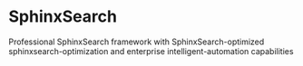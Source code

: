 # SphinxSearch
Professional SphinxSearch framework with SphinxSearch-optimized sphinxsearch-optimization and enterprise intelligent-automation capabilities
